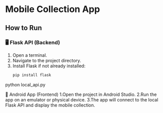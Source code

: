 # Mobile Collection App

## How to Run

### 🖥️ Flask API (Backend)
1. Open a terminal.
2. Navigate to the project directory.
3. Install Flask if not already installed:
   ```bash
   pip install flask
python local_api.py

📱 Android App (Frontend)
1.Open the project in Android Studio.
2.Run the app on an emulator or physical device.
3.The app will connect to the local Flask API and display the mobile collection.
